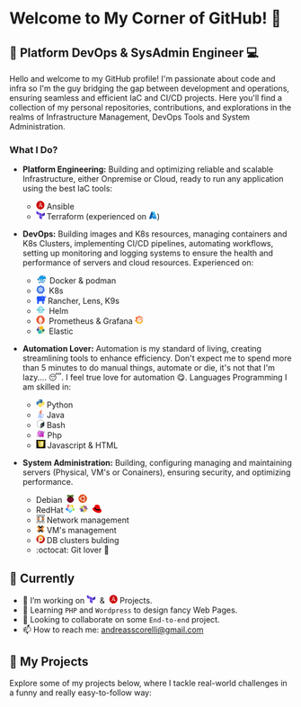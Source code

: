 # Welcome to My Corner of GitHub! 👋

## 🔧 Platform DevOps & SysAdmin Engineer :computer:

Hello and welcome to my GitHub profile! I'm passionate about code and infra so I'm the guy bridging the gap between development and operations, ensuring seamless and efficient IaC and CI/CD projects. Here you'll find a collection of my personal repositories, contributions, and explorations in the realms of Infrastructure Management, DevOps Tools and System Administration.

###  What I Do?
- **Platform Engineering:** Building and optimizing reliable and scalable Infrastructure, either Onpremise or Cloud, ready to run any application using the best IaC tools:
    - <img src="logos/ansible.png" alt="Kubernetes" width="15" height="15"> Ansible
    - <img src="logos/tf.png" alt="Kubernetes" width="15" height="15"> Terraform (experienced on <img src="logos/azure.png" alt="Kubernetes" width="15" height="15">)
- **DevOps:** Building images and K8s resources, managing containers and K8s Clusters, implementing CI/CD pipelines, automating workflows, setting up monitoring and logging systems to ensure the health and performance of servers and cloud resources. Experienced on:
    - <img src="logos/docker.png" alt="Kubernetes" width="20" height="15"> Docker & podman 
    - <img src="logos/k8s.png" alt="Kubernetes" width="15" height="15">&nbsp;&nbsp;K8s 
    - <img src="logos/rancher.png" alt="Kubernetes" width="17" height="15"> Rancher, Lens, K9s
    - <img src="logos/helm.png" alt="Kubernetes" width="15" height="15">&nbsp;&nbsp;Helm
    - <img src="logos/prometheus.png" alt="Kubernetes" width="15" height="15">&nbsp;&nbsp;Prometheus & Grafana <img src="logos/grafana.png" alt="Kubernetes" width="15" height="15">
    - <img src="logos/elastic.png" alt="Kubernetes" width="15" height="15">&nbsp;&nbsp;Elastic
- **Automation Lover:** Automation is my standard of living, creating streamlining tools to enhance efficiency. Don't expect me to spend more than 5 minutes to do manual things, automate or die, it's not that I'm lazy.... :sleeping:. I feel true love for automation :yum:. Languages Programming I am skilled in:
    - <img src="logos/python.png" alt="Kubernetes" width="15" height="15"> Python
    - <img src="logos/java.png" alt="Kubernetes" width="15" height="15"> Java
    - <img src="logos/bash.png" alt="Kubernetes" width="15" height="15"> Bash
    - <img src="logos/php.png" alt="Kubernetes" width="16" height="15"> Php
    - <img src="logos/js.png" alt="Kubernetes" width="16" height="15"> Javascript & HTML

- **System Administration:** Building, configuring managing and maintaining servers (Physical, VM's or Conainers), ensuring security, and optimizing performance.
    - Debian <img src="logos/raspbian.png" alt="Kubernetes" width="21" height="14"> <img src="logos/ubuntu.png" alt="Kubernetes" width="15" height="15"> 
    - RedHat <img src="logos/almalinux.png" alt="Kubernetes" width="16" height="15">&nbsp;&nbsp;<img src="logos/centos.png" alt="Kubernetes" width="16" height="15">&nbsp;&nbsp;<img src="logos/rh.png" alt="Kubernetes" width="16" height="15">  
    - <img src="logos/opnsense.png" alt="Kubernetes" width="15" height="15"> Network management
    - <img src="logos/proxmox.png" alt="Kubernetes" width="15" height="15"> VM's management 
    - <img src="logos/percona.png" alt="Kubernetes" width="15" height="15"> DB clusters bulding
    - :octocat: Git lover :purple_heart:

## :leaves: Currently

- 🔭 I’m working on <img src="logos/tf.png" alt="Kubernetes" width="15" height="15">&nbsp;&nbsp;&&nbsp;&nbsp;<img src="logos/ansible.png" alt="Kubernetes" width="15" height="15"> Projects.
- 🌱 Learning `PHP` and `Wordpress` to design fancy Web Pages.
- 👯 Looking to collaborate on some `End-to-end` project. 
- 📫 How to reach me: [andreasscorelli@gmail.com](mailto:andreasscorelli@gmail.com)

## 🚀 My Projects
Explore some of my projects below, where I tackle real-world challenges in a funny and really easy-to-follow way:
